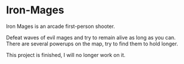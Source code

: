 # Iron-Mages
Iron Mages is an arcade first-person shooter.

Defeat waves of evil mages and try to remain alive as long as you can. There are several powerups on the map, try to find them to hold longer.

This project is finished, I will no longer work on it.
